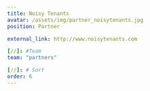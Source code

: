 ```yaml
---
title: Noisy Tenants
avatar: /assets/img/partner_noisytenants.jpg
position: Partner

external_link: http://www.noisytenants.com

[//]: #Team
team: "partners"

[//]: # Sort
order: 6
---
```

